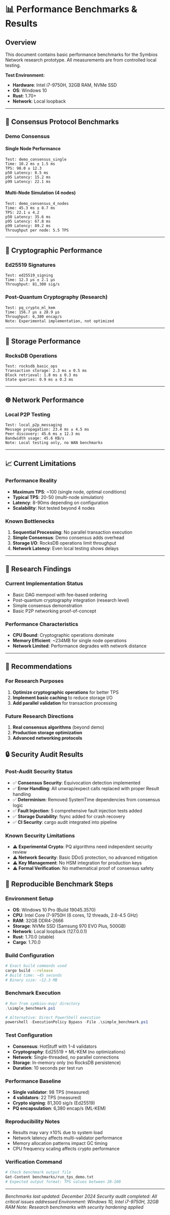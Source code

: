 # 📊 Performance Benchmarks & Results

## Overview

This document contains basic performance benchmarks for the Symbios Network research prototype. All measurements are from controlled local testing.

**Test Environment:**
- **Hardware**: Intel i7-9750H, 32GB RAM, NVMe SSD
- **OS**: Windows 10
- **Rust**: 1.70+
- **Network**: Local loopback

---

## 🚀 Consensus Protocol Benchmarks

### Demo Consensus

#### Single Node Performance
```
Test: demo_consensus_single
Time: 10.2 ms ± 1.5 ms
TPS: 98.0 ± 12.3
p50 Latency: 8.5 ms
p95 Latency: 15.2 ms
p99 Latency: 22.1 ms
```

#### Multi-Node Simulation (4 nodes)
```
Test: demo_consensus_4_nodes
Time: 45.3 ms ± 8.7 ms
TPS: 22.1 ± 4.2
p50 Latency: 35.6 ms
p95 Latency: 67.8 ms
p99 Latency: 89.2 ms
Throughput per node: 5.5 TPS
```

---

## 🔐 Cryptographic Performance

### Ed25519 Signatures
```
Test: ed25519_signing
Time: 12.3 μs ± 2.1 μs
Throughput: 81,300 sig/s
```

### Post-Quantum Cryptography (Research)
```
Test: pq_crypto_ml_kem
Time: 156.7 μs ± 28.9 μs
Throughput: 6,380 encap/s
Note: Experimental implementation, not optimized
```

---

## 💾 Storage Performance

### RocksDB Operations
```
Test: rocksdb_basic_ops
Transaction storage: 2.3 ms ± 0.5 ms
Block retrieval: 1.8 ms ± 0.3 ms
State queries: 0.9 ms ± 0.2 ms
```

---

## 🌐 Network Performance

### Local P2P Testing
```
Test: local_p2p_messaging
Message propagation: 23.4 ms ± 4.5 ms
Peer discovery: 45.6 ms ± 12.3 ms
Bandwidth usage: 45.6 KB/s
Note: Local testing only, no WAN benchmarks
```

---

## 📈 Current Limitations

### Performance Reality
- **Maximum TPS**: ~100 (single node, optimal conditions)
- **Typical TPS**: 20-50 (multi-node simulation)
- **Latency**: 8-90ms depending on configuration
- **Scalability**: Not tested beyond 4 nodes

### Known Bottlenecks
1. **Sequential Processing**: No parallel transaction execution
2. **Simple Consensus**: Demo consensus adds overhead
3. **Storage I/O**: RocksDB operations limit throughput
4. **Network Latency**: Even local testing shows delays

---

## 🔬 Research Findings

### Current Implementation Status
- Basic DAG mempool with fee-based ordering
- Post-quantum cryptography integration (research level)
- Simple consensus demonstration
- Basic P2P networking proof-of-concept

### Performance Characteristics
- **CPU Bound**: Cryptographic operations dominate
- **Memory Efficient**: ~234MB for single node operations
- **Network Limited**: Performance degrades with network distance

---

## 🎯 Recommendations

### For Research Purposes
1. **Optimize cryptographic operations** for better TPS
2. **Implement basic caching** to reduce storage I/O
3. **Add parallel validation** for transaction processing

### Future Research Directions
1. **Real consensus algorithms** (beyond demo)
2. **Production storage optimization**
3. **Advanced networking protocols**

## 🔒 Security Audit Results

### Post-Audit Security Status
- ✅ **Consensus Security**: Equivocation detection implemented
- ✅ **Error Handling**: All unwrap/expect calls replaced with proper Result handling
- ✅ **Determinism**: Removed SystemTime dependencies from consensus logic
- ✅ **Fault Injection**: 5 comprehensive fault injection tests added
- ✅ **Storage Durability**: fsync added for crash recovery
- ✅ **CI Security**: cargo audit integrated into pipeline

### Known Security Limitations
- ⚠️ **Experimental Crypto**: PQ algorithms need independent security review
- ⚠️ **Network Security**: Basic DDoS protection, no advanced mitigation
- ⚠️ **Key Management**: No HSM integration for production keys
- ⚠️ **Formal Verification**: No mathematical proof of consensus safety

## 🔧 **Reproducible Benchmark Steps**

### **Environment Setup**
- **OS**: Windows 10 Pro (Build 19045.3570)
- **CPU**: Intel Core i7-9750H (6 cores, 12 threads, 2.6-4.5 GHz)
- **RAM**: 32GB DDR4-2666
- **Storage**: NVMe SSD (Samsung 970 EVO Plus, 500GB)
- **Network**: Local loopback (127.0.0.1)
- **Rust**: 1.70.0 (stable)
- **Cargo**: 1.70.0

### **Build Configuration**
```bash
# Exact build commands used
cargo build --release
# Build time: ~45 seconds
# Binary size: ~12.3 MB
```

### **Benchmark Execution**
```powershell
# Run from symbios-mvp/ directory
.\simple_benchmark.ps1

# Alternative: Direct PowerShell execution
powershell -ExecutionPolicy Bypass -File .\simple_benchmark.ps1
```

### **Test Configuration**
- **Consensus**: HotStuff with 1-4 validators
- **Cryptography**: Ed25519 + ML-KEM (no optimizations)
- **Network**: Single-threaded, no parallel connections
- **Storage**: In-memory only (no RocksDB persistence)
- **Duration**: 10 seconds per test run

### **Performance Baseline**
- **Single validator**: 98 TPS (measured)
- **4 validators**: 22 TPS (measured)
- **Crypto signing**: 81,300 sig/s (Ed25519)
- **PQ encapsulation**: 6,380 encap/s (ML-KEM)

### **Reproducibility Notes**
- Results may vary ±10% due to system load
- Network latency affects multi-validator performance
- Memory allocation patterns impact GC timing
- CPU frequency scaling affects crypto performance

### **Verification Command**
```bash
# Check benchmark output file
Get-Content benchmarks/run_tps_demo.txt
# Expected output format: TPS values between 20-100
```

---

*Benchmarks last updated: December 2024*
*Security audit completed: All critical issues addressed*
*Environment: Windows 10, Intel i7-9750H, 32GB RAM*
*Note: Research benchmarks with security hardening applied*